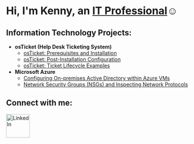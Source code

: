 <h1>Hi, I'm Kenny, an <a href="https://linkedin.com/in/Josh">IT Professional</a>☺</h1>

<h2> Information Technology Projects:</h2>

- <b>osTicket (Help Desk Ticketing System)</b>
  - [osTicket: Prerequisites and Installation](https://github.com/KennyYeung-IT/osticket-prereqs)
  - [osTicket: Post-Installation Configuration](https://github.com/KennyYeung-IT/post-install-config)
  - [osTicket: Ticket Lifecycle Examples](https://github.com/KennyYeung-IT/ticket-lifecycle)
- <b>Microsoft Azure</b>
  - [Configuring On-premises Active Directory within Azure VMs](https://github.com/KennyYeung-IT/configure-ad)
  - [Network Security Groups (NSGs) and Inspecting Network Protocols](https://github.com/KennyYeung-IT/azure-network-protocols)

<h2>Connect with me:</h2>

[<img align="left" alt="LinkedIn" width="64px" src="https://static.vecteezy.com/system/resources/previews/018/930/587/original/linkedin-logo-linkedin-icon-transparent-free-png.png" />][linkedin]


[linkedin]: https://www.linkedin.com/in/kenny-yeung-58b853355/

<!--
**KennyYeung-IT/KennyYeung-IT** is a ✨ _special_ ✨ repository because its `README.md` (this file) appears on your GitHub profile.

Here are some ideas to get you started:

- 🔭 I’m currently working on ...
- 🌱 I’m currently learning ...
- 👯 I’m looking to collaborate on ...
- 🤔 I’m looking for help with ...
- 💬 Ask me about ...
- 📫 How to reach me: ...
- 😄 Pronouns: ...
- ⚡ Fun fact: ...
-->
